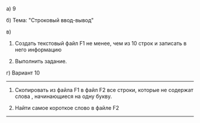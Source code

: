 а) 9

б) Тема: "Строковый ввод-вывод"

в) 
1. Создать текстовый файл F1 не менее, чем из 10 строк и 
записать в него информацию

2. Выполнить задание.

г) Вариант 10
****************************

1) Скопировать из файла F1 в файл F2 все строки, которые не содержат слова , начинающиеся на одну букву.

2) Найти самое короткое слово в файле F2

****************************

